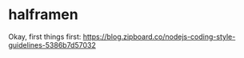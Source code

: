 # halframen

Okay, first things first: https://blog.zipboard.co/nodejs-coding-style-guidelines-5386b7d57032
